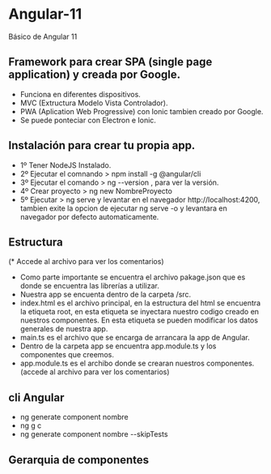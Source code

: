 # Angular-11
Básico de  Angular 11

## Framework para crear SPA (single page application) y creada por Google.
- Funciona en diferentes dispositivos.
- MVC (Extructura Modelo Vista Controlador).
- PWA (Aplication Web Progressive) con Ionic tambien creado por Google.
- Se puede ponteciar con Electron e Ionic.



## Instalación para crear tu propia app.
- 1º Tener NodeJS Instalado.
- 2º Ejecutar el comnando > npm install -g @angular/cli 
- 3º Ejecutar el comando > ng --version  , para ver la versión.
- 4º Crear proyecto > ng new NombreProyecto
- 5º Ejecutar > ng serve y levantar en el navegador http://localhost:4200, tambien exite la opcion de ejecutar ng serve -o y levantara en navegador por defecto automaticamente. 

## Estructura
(* Accede al archivo para ver los comentarios)
- Como parte importante se encuentra el archivo pakage.json que es donde se encuentra las librerías a utilizar.
- Nuestra app se encuenta dentro de la carpeta /src.
- index.html es el archivo principal, en la estructura del html se encuentra la etiqueta root, en esta etiqueta se inyectara nuestro codigo creado en nuestros componentes.
    En esta etiqueta se pueden modificar los datos generales de nuestra app.
- main.ts es el archivo que se encarga de arrancara la app de Angular.
- Dentro de la carpeta app se encuentra app.module.ts y los componentes que creemos.
- app.module.ts es el archibo donde se crearan nuestros componentes. (accede al archivo para ver los comentarios)

## cli Angular
- ng generate component nombre 
- ng g c 
- ng generate component nombre --skipTests

## Gerarquia de componentes
